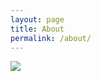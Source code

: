 ```yaml
---
layout: page
title: About
permalink: /about/
---
```




  <body>
    <img src="https://upload.wikimedia.org/wikipedia/commons/thumb/8/8e/Felipe_Massa_2009_Turkey.jpg/220px-Felipe_Massa_2009_Turkey.jpg">
  
